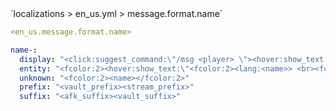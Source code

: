 <!--@include: @/parts/module/message/format/name_.md#title-->
<!--@include: @/parts/words.md#path--> `localizations > en_us.yml > message.format.name`

<!--@include: @/parts/module/message/format/name_.md#explanation-->

<!--@include: @/parts/words.md#edit-->
```yaml
<en_us.message.format.name>
```

<!--@include: @/parts/words.md#default-->
```yaml
name-:
  display: "<click:suggest_command:\"/msg <player> \"><hover:show_text:\"<fcolor:2>Write to <player>\"><vault_prefix><stream_prefix><fcolor:2><player></fcolor><afk_suffix><vault_suffix></hover></click>"
  entity: "<fcolor:2><hover:show_text:\"<fcolor:2><lang:<name>> <br><fcolor:1>Type <fcolor:2><lang:<type>> <br><fcolor:1>ID <fcolor:2><uuid>\"><lang:<name>></hover></fcolor:2>"
  unknown: "<fcolor:2><name></fcolor:2>"
  prefix: "<vault_prefix><stream_prefix>"
  suffix: "<afk_suffix><vault_suffix>"
```

<!--@include: @/parts/module/message/format/name_.md#parameters-->
<!--@include: @/parts/module/message/format/name_.md#localization-->
